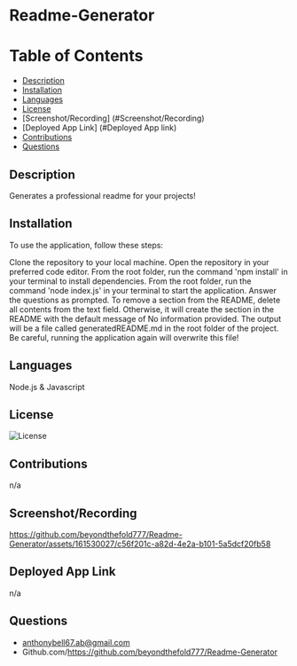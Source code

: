 # Readme-Generator
  # Table of Contents
  * [Description](#description)
  * [Installation](#installation)
  * [Languages](#languages)
  * [License](#license)
  * [Screenshot/Recording] (#Screenshot/Recording)
  * [Deployed App Link] (#Deployed App link)
  * [Contributions](#contributions)
  * [Questions](#questions)
  
  ## Description  
  Generates a professional readme for your projects!

  ## Installation
  To use the application, follow these steps:

Clone the repository to your local machine.
Open the repository in your preferred code editor.
From the root folder, run the command 'npm install' in your terminal to install dependencies.
From the root folder, run the command 'node index.js' in your terminal to start the application.
Answer the questions as prompted. To remove a section from the README, delete all contents from the text field. Otherwise, it will create the section in the README with the default message of No information provided.
The output will be a file called generatedREADME.md in the root folder of the project. Be careful, running the application again will overwrite this file!

  ## Languages
  Node.js & Javascript

  ## License
  ![License](https://img.shields.io/badge/License-MIT-blue.svg)

  ## Contributions

  n/a

  ## Screenshot/Recording
  https://github.com/beyondthefold777/Readme-Generator/assets/161530027/c56f201c-a82d-4e2a-b101-5a5dcf20fb58


  ## Deployed App Link
  n/a

  ## Questions
  - anthonybell67.ab@gmail.com
  - Github.com/https://github.com/beyondthefold777/Readme-Generator

